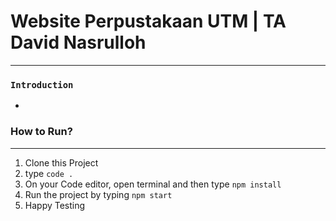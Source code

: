 # Website Perpustakaan UTM | TA David Nasrulloh

---

### `Introduction`

-

### How to Run?

---

1. Clone this Project
2. type `code .`
3. On your Code editor, open terminal and then type `npm install`
4. Run the project by typing `npm start`
5. Happy Testing
